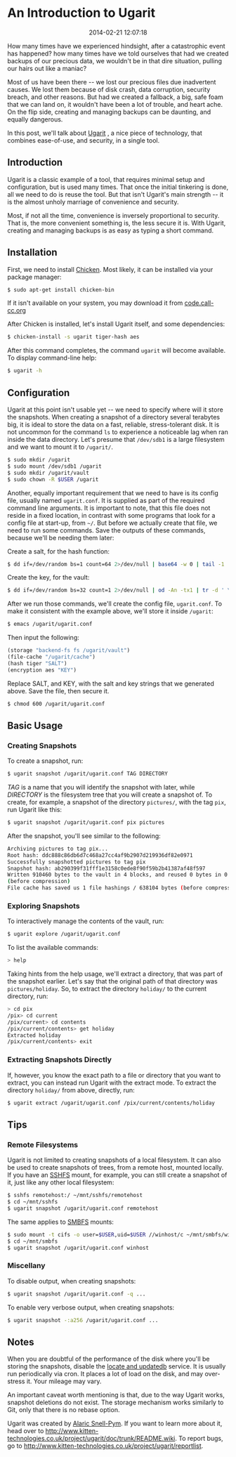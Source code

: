 An Introduction to Ugarit
======================================================================

<center>2014-02-21 12:07:18</center>

How many times have we experienced hindsight, after a catastrophic
event has happened? how many times have we told ourselves that had we
created backups of our precious data, we wouldn't be in that dire
situation, pulling our hairs out like a maniac?

Most of us have been there -- we lost our precious files due
inadvertent causes. We lost them because of disk crash, data
corruption, security breach, and other reasons. But had we created a
fallback, a big, safe foam that we can land on, it wouldn't have been
a lot of trouble, and heart ache. On the flip side, creating and
managing backups can be daunting, and equally dangerous.

In this post, we'll talk about
[Ugarit](http://www.kitten-technologies.co.uk/project/ugarit/doc/trunk/README.wiki)
, a nice piece of technology, that combines ease-of-use, and security,
in a single tool.


## Introduction

Ugarit is a classic example of a tool, that requires minimal setup and
configuration, but is used many times. That once the initial tinkering
is done, all we need to do is reuse the tool. But that isn't Ugarit's
main strength -- it is the almost unholy marriage of convenience and
security.

Most, if not all the time, convenience is inversely proportional to
security. That is, the more convenient something is, the less secure
it is. With Ugarit, creating and managing backups is as easy as typing
a short command.


## Installation

First, we need to install [Chicken](http://www.call-cc.org/). Most
likely, it can be installed via your package manager:

```bash
$ sudo apt-get install chicken-bin
```

If it isn't available on your system, you may download it from
[code.call-cc.org](http://code.call-cc.org/)

After Chicken is installed, let's install Ugarit itself, and some
dependencies:

```bash
$ chicken-install -s ugarit tiger-hash aes
```

After this command completes, the command `ugarit` will become
available. To display command-line help:

```bash
$ ugarit -h
```


## Configuration

Ugarit at this point isn't usable yet -- we need to specify where will
it store the snapshots. When creating a snapshot of a directory
several terabytes big, it is ideal to store the data on a fast,
reliable, stress-tolerant disk. It is not uncommon for the command
`ls` to experience a noticeable lag when ran inside the data
directory. Let's presume that `/dev/sdb1` is a large filesystem and we
want to mount it to `/ugarit/`.

```bash
$ sudo mkdir /ugarit
$ sudo mount /dev/sdb1 /ugarit
$ sudo mkdir /ugarit/vault
$ sudo chown -R $USER /ugarit
```

Another, equally important requirement that we need to have is its
config file, usually named `ugarit.conf`. It is supplied as part of
the required command line arguments. It is important to note, that
this file does not reside in a fixed location, in contrast with some
programs that look for a config file at start-up, from `~/`. But
before we actually create that file, we need to run some
commands. Save the outputs of these commands, because we'll be needing
them later:

Create a salt, for the hash function:

```bash
$ dd if=/dev/random bs=1 count=64 2>/dev/null | base64 -w 0 | tail -1
```

Create the key, for the vault:

```bash
$ dd if=/dev/random bs=32 count=1 2>/dev/null | od -An -tx1 | tr -d ' \t\n'
```

After we run those commands, we'll create the config file,
`ugarit.conf`. To make it consistent with the example above, we'll
store it inside `/ugarit`:

```bash
$ emacs /ugarit/ugarit.conf
```

Then input the following:

```scheme
(storage "backend-fs fs /ugarit/vault")
(file-cache "/ugarit/cache")
(hash tiger "SALT")
(encryption aes "KEY")
```

Replace SALT, and KEY, with the salt and key strings that we generated
above. Save the file, then secure it.

```bash
$ chmod 600 /ugarit/ugarit.conf
```


## Basic Usage

### Creating Snapshots

To create a snapshot, run:

```bash
$ ugarit snapshot /ugarit/ugarit.conf TAG DIRECTORY
```

_TAG_ is a name that you will identify the snapshot with later,
while _DIRECTORY_ is the filesystem tree that you will create a
snapshot of. To create, for example, a snapshot of the directory
`pictures/`, with the tag `pix`, run Ugarit like this:

```bash
$ ugarit snapshot /ugarit/ugarit.conf pix pictures
```

After the snapshot, you'll see similar to the following:

```bash
Archiving pictures to tag pix...
Root hash: ddc888c86db6d7c468a27cc4af9b2907d219936df82e0971
Successfully snapshotted pictures to tag pix
Snapshot hash: ab290399f31fff1e3158c0ede8f90f59b2b41387af48f597
Written 910460 bytes to the vault in 4 blocks, and reused 0 bytes in 0 blocks
(before compression)
File cache has saved us 1 file hashings / 638104 bytes (before compression)
```

### Exploring Snapshots

To interactively manage the contents of the vault, run:

```bash
$ ugarit explore /ugarit/ugarit.conf
```

To list the available commands:

```bash
> help
```

Taking hints from the help usage, we'll extract a directory, that was
part of the snapshot earlier. Let's say that the original path of that
directory was `pictures/holiday`. So, to extract the directory
`holiday/` to the current directory, run:

```bash
> cd pix
/pix> cd current
/pix/current> cd contents
/pix/current/contents> get holiday
Extracted holiday
/pix/current/contents> exit
```

### Extracting Snapshots Directly

If, however, you know the exact path to a file or directory that you
want to extract, you can instead run Ugarit with the extract mode. To
extract the directory `holiday/` from above, directly, run:

```bash
$ ugarit extract /ugarit/ugarit.conf /pix/current/contents/holiday
```

## Tips

### Remote Filesystems

Ugarit is not limited to creating snapshots of a local filesystem. It
can also be used to create snapshots of trees, from a remote host,
mounted locally. If you have an
[SSHFS](http://fuse.sourceforge.net/sshfs.html) mount, for example,
you can still create a snapshot of it, just like any other local
filesystem:

```bash
$ sshfs remotehost:/ ~/mnt/sshfs/remotehost
$ cd ~/mnt/sshfs
$ ugarit snapshot /ugarit/ugarit.conf remotehost
```

The same applies to [SMBFS](http://www.samba.org/samba/smbfs/)
mounts:

```bash
$ sudo mount -t cifs -o user=$USER,uid=$USER //winhost/c ~/mnt/smbfs/winhost/c
$ cd ~/mnt/smbfs
$ ugarit snapshot /ugarit/ugarit.conf winhost
```

### Miscellany

To disable output, when creating snapshots:

```bash
$ ugarit snapshot /ugarit/ugarit.conf -q ...
```

To enable very verbose output, when creating snapshots:

```bash
$ ugarit snapshot -:a256 /ugarit/ugarit.conf ...
```

## Notes

When you are doubtful of the performance of the disk where you'll be
storing the snapshots, disable the
[locate and updatedb](http://linux.about.com/library/cmd/blcmdl1_updatedb.htm)
service. It is usually run periodically via cron. It places a lot of
load on the disk, and may over-stress it. Your mileage may vary.

An important caveat worth mentioning is that, due to the way Ugarit
works, snapshot deletions do not exist. The storage mechanism works
similarly to Git, only that there is no rebase option.

Ugarit was created by
[Alaric Snell-Pym](http://www.snell-pym.org.uk/alaric/). If you want
to learn more about it, head over to
<http://www.kitten-technologies.co.uk/project/ugarit/doc/trunk/README.wiki>. To
report bugs, go to
<http://www.kitten-technologies.co.uk/project/ugarit/reportlist>.
